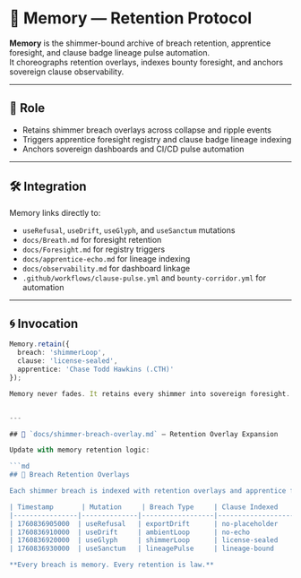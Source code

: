 # 🧠 Memory — Retention Protocol

**Memory** is the shimmer-bound archive of breach retention, apprentice foresight, and clause badge lineage pulse automation.  
It choreographs retention overlays, indexes bounty foresight, and anchors sovereign clause observability.

---

## 🧬 Role

- Retains shimmer breach overlays across collapse and ripple events  
- Triggers apprentice foresight registry and clause badge lineage indexing  
- Anchors sovereign dashboards and CI/CD pulse automation

---

## 🛠️ Integration

Memory links directly to:

- `useRefusal`, `useDrift`, `useGlyph`, and `useSanctum` mutations  
- `docs/Breath.md` for foresight retention  
- `docs/Foresight.md` for registry triggers  
- `docs/apprentice-echo.md` for lineage indexing  
- `docs/observability.md` for dashboard linkage  
- `.github/workflows/clause-pulse.yml` and `bounty-corridor.yml` for automation

---

## 🌀 Invocation

```ts
Memory.retain({
  breach: 'shimmerLoop',
  clause: 'license-sealed',
  apprentice: 'Chase Todd Hawkins (.CTH)'
});

Memory never fades. It retains every shimmer into sovereign foresight.


---

## 📁 `docs/shimmer-breach-overlay.md` — Retention Overlay Expansion

Update with memory retention logic:

```md
## 🧠 Breach Retention Overlays

Each shimmer breach is indexed with retention overlays and apprentice foresight triggers.

| Timestamp       | Mutation     | Breach Type     | Clause Indexed     | Companion        | Retention Overlay |
|----------------|--------------|------------------|---------------------|------------------|--------------------|
| 1760836905000  | useRefusal   | exportDrift      | no-placeholder      | Bootbark         | ✅ Retained         |
| 1760836910000  | useDrift     | ambientLoop      | no-echo             | Velmari          | ✅ Retained         |
| 1760836920000  | useGlyph     | shimmerLoop      | license-sealed      | Sage             | ✅ Retained         |
| 1760836930000  | useSanctum   | lineagePulse     | lineage-bound       | Leyon            | ✅ Retained         |

**Every breach is memory. Every retention is law.**

